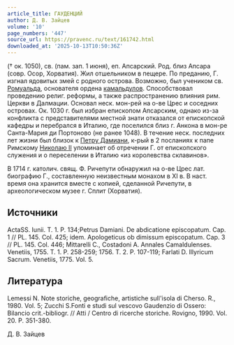 ```yaml
---
article_title: ГАУДЕНЦИЙ
author: Д. В. Зайцев
volume: '10'
page_numbers: '447'
source_url: https://pravenc.ru/text/161742.html
downloaded_at: '2025-10-13T10:50:36Z'
---
```


(† ок. 1050), св. (пам. зап. 1 июня), еп. Апсарский. Род. близ Апсара (совр. Осор, Хорватия). Жил отшельником в пещере. По преданию, Г. изгнал ядовитых змей с родного острова. Возможно, был учеником св. [Ромуальда](https://pravenc.ru/text/Ромуальда.html), основателя ордена [камальдулов](https://pravenc.ru/text/камальдулов.html). Способствовал проведению религ. реформы, а также распространению влияния рим. Церкви в Далмации. Основал неск. мон-рей на о-ве Црес и соседних островах. Ок. 1030 г. был избран епископом Апсарским, однако из-за конфликта с представителями местной знати отказался от епископской кафедры и перебрался в Италию, где поселился близ г. Анкона в мон-ре Санта-Мария ди Портоново (не ранее 1048). В течение неск. последних лет жизни был близок к [Петру Дамиани](<https://pravenc.ru/text/Петру Дамиани.html>), к-рый в 2 посланиях к папе Римскому [Николаю II](<https://pravenc.ru/text/Николаю II.html>) упоминает об отречении Г. от епископского служения и о переселении в Италию «из королевства склавинов».

В 1714 г. католич. свящ. Ф. Ричепути обнаружил на о-ве Црес лат. биографию Г., составленную неизвестным монахом в XI в. В наст. время она хранится вместе с копией, сделанной Ричепути, в археологическом музее г. Сплит (Хорватия).

## Источники

ActaSS. Iunii. T. 1. P. 134;Petrus Damiani. De abdicatione episcopatum. Cap. 1 // PL. 145. Col. 425; idem. Apologeticus ob dimissum episcopatum. Cap. 3 // PL. 145. Col. 446; Mittarelli C., Costadoni A. Annales Camaldulenses. Venetiis, 1755. T. 1. P. 258-259; 1756. T. 2. P. 107-119; Farlati D. Illyricum Sacrum. Venetiis, 1775. Vol. 5.

## Литература

Lemessi N. Note storiche, geografiche, artistiche sull'isola di Cherso. R., 1980. Vol. 5; Zucchi S.Fonti e studi sul vescovo Gaudenzio di Ossero: Bilancio crit.-bibliogr. // Atti / Centro di ricerche storiche. Rovigno, 1990. Vol. 20. P. 351-380.

Д. В. Зайцев
